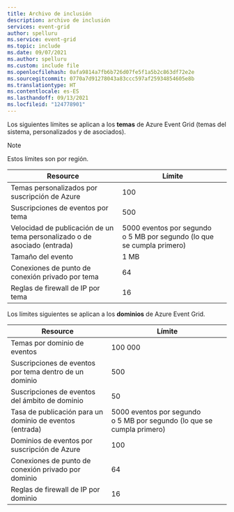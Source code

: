 ```yaml
---
title: Archivo de inclusión
description: archivo de inclusión
services: event-grid
author: spelluru
ms.service: event-grid
ms.topic: include
ms.date: 09/07/2021
ms.author: spelluru
ms.custom: include file
ms.openlocfilehash: 0afa9814a7fb6b726d07fe5f1a5b2c863df72e2e
ms.sourcegitcommit: 0770a7d91278043a83ccc597af25934854605e8b
ms.translationtype: HT
ms.contentlocale: es-ES
ms.lasthandoff: 09/13/2021
ms.locfileid: "124778901"
---
```

Los siguientes límites se aplican a los **temas** de Azure Event Grid (temas del sistema, personalizados y de asociados). 

> [!NOTE]
> Estos límites son por región. 

| Resource | Límite |
| --- | --- |
| Temas personalizados por suscripción de Azure | 100 |
| Suscripciones de eventos por tema | 500 |
| Velocidad de publicación de un tema personalizado o de asociado (entrada) | 5000 eventos por segundo o 5 MB por segundo (lo que se cumpla primero) |
| Tamaño del evento | 1 MB  |
| Conexiones de punto de conexión privado por tema  | 64 | 
| Reglas de firewall de IP por tema | 16 | 

Los límites siguientes se aplican a los **dominios** de Azure Event Grid. 

| Resource | Límite |
| --- | --- |
| Temas por dominio de eventos | 100 000 |
| Suscripciones de eventos por tema dentro de un dominio | 500 |
| Suscripciones de eventos del ámbito de dominio | 50 |
| Tasa de publicación para un dominio de eventos (entrada) | 5000 eventos por segundo o 5 MB por segundo (lo que se cumpla primero) |
| Dominios de eventos por suscripción de Azure | 100 |
| Conexiones de punto de conexión privado por dominio | 64 | 
| Reglas de firewall de IP por dominio | 16 | 


